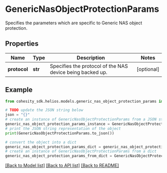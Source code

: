 # GenericNasObjectProtectionParams

Specifies the parameters which are specific to Generic NAS object protection.

## Properties

Name | Type | Description | Notes
------------ | ------------- | ------------- | -------------
**protocol** | **str** | Specifies the protocol of the NAS device being backed up. | [optional] 

## Example

```python
from cohesity_sdk.helios.models.generic_nas_object_protection_params import GenericNasObjectProtectionParams

# TODO update the JSON string below
json = "{}"
# create an instance of GenericNasObjectProtectionParams from a JSON string
generic_nas_object_protection_params_instance = GenericNasObjectProtectionParams.from_json(json)
# print the JSON string representation of the object
print(GenericNasObjectProtectionParams.to_json())

# convert the object into a dict
generic_nas_object_protection_params_dict = generic_nas_object_protection_params_instance.to_dict()
# create an instance of GenericNasObjectProtectionParams from a dict
generic_nas_object_protection_params_from_dict = GenericNasObjectProtectionParams.from_dict(generic_nas_object_protection_params_dict)
```
[[Back to Model list]](../README.md#documentation-for-models) [[Back to API list]](../README.md#documentation-for-api-endpoints) [[Back to README]](../README.md)


